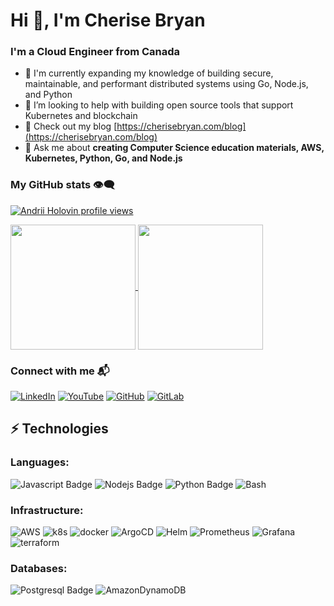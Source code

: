 # Hi 👋, I'm Cherise Bryan

### I'm a Cloud Engineer from Canada

- 🌱 I'm currently expanding my knowledge of building secure, maintainable, and performant distributed systems using Go, Node.js, and Python
- 🤝 I’m looking to help with building open source tools that support Kubernetes and blockchain
- 📝 Check out my blog [https://cherisebryan.com/blog](https://cherisebryan.com/blog)
- 💬 Ask me about **creating Computer Science education materials, AWS, Kubernetes, Python, Go, and Node.js**

### My GitHub stats 👁️‍🗨️

[![Andrii Holovin profile views](https://u8views.com/api/v1/github/profiles/369696/views/day-week-month-total-count.svg)](https://u8views.com/github/CheriseCodes)

<a href="https://github.com/CheriseCodes?tab=repositories">
  <img height=200 align="center" src="https://github-readme-stats.vercel.app/api?username=CheriseCodes&theme=transparent" />
</a>
<a href="https://github.com/CheriseCodes?tab=repositories">
  <img height=200 align="center" src="https://github-readme-stats.vercel.app/api/top-langs?username=CheriseCodes&layout=compact&langs_count=8&card_width=320&theme=transparent" />
</a>

### Connect with me 📬

[![LinkedIn](https://img.shields.io/badge/LinkedIn-0A66C2?style=for-the-badge&logo=linkedin&logoColor=white&label=)](https://www.linkedin.com/in/cherise-bryan/)
[![YouTube](https://img.shields.io/badge/YouTube-FF0000?style=for-the-badge&logo=youtube&logoColor=white&label=)](https://www.youtube.com/@CheriseCodes)
[![GitHub](https://img.shields.io/badge/GitHub-181717?style=for-the-badge&logo=github&logoColor=white&label=)](https://github.com/CheriseCodes)
[![GitLab](https://img.shields.io/badge/GitLab-FC6D26?style=for-the-badge&logo=gitlab&logoColor=white&label=)](https://gitlab.com/CheriseCodes)

## ⚡ Technologies

### Languages:
![Javascript Badge](https://img.shields.io/badge/-Javascript-F0DB4F?style=for-the-badge&labelColor=black&logo=javascript&logoColor=F0DB4F)
![Nodejs Badge](https://img.shields.io/badge/-Nodejs-3C873A?style=for-the-badge&labelColor=black&logo=node.js&logoColor=3C873A)
![Python Badge](https://img.shields.io/badge/-Python-3776AB?style=for-the-badge&labelColor=black&logo=python&logoColor=3776AB)
![Bash](https://img.shields.io/badge/-Bash-4EAA25?style=for-the-badge&labelColor=black&logo=gnu%20bash&logoColor=4EAA25)

### Infrastructure:
![AWS](https://img.shields.io/badge/AWS-%23FF9900.svg?style=for-the-badge&logo=amazon-aws&logoColor=white)
![k8s](https://img.shields.io/badge/-k8s-007acc?style=for-the-badge&labelColor=black&logo=kubernetes&logoColor=007acc)
![docker](https://img.shields.io/badge/-docker-2496ED?style=for-the-badge&labelColor=black&logo=docker&logoColor=2496ED)
![ArgoCD](https://img.shields.io/badge/-ArgoCD-EF7B4D?style=for-the-badge&labelColor=black&logo=argo&logoColor=2FC774)
![Helm](https://img.shields.io/badge/-Helm-0F1689?style=for-the-badge&labelColor=white&logo=helm&logoColor=0F1689)
![Prometheus](https://img.shields.io/badge/-Prometheus-E6522C?style=for-the-badge&labelColor=black&logo=prometheus&logoColor=E6522C)
![Grafana](https://img.shields.io/badge/-Grafana-F46800?style=for-the-badge&labelColor=black&logo=grafana&logoColor=F46800)
![terraform](https://img.shields.io/badge/-terraform-844FBA?style=for-the-badge&labelColor=black&logo=terraform&logoColor=844FBA)

### Databases:
![Postgresql Badge](https://img.shields.io/badge/-Postgresql-4169E1?style=for-the-badge&labelColor=black&logo=postgresql&logoColor=white)
![AmazonDynamoDB](https://img.shields.io/badge/Amazon%20DynamoDB-4053D6?style=for-the-badge&logo=Amazon%20DynamoDB&logoColor=white)
